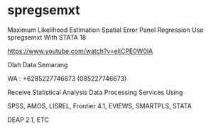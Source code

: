 # spregsemxt
Maximum Likelihood Estimation Spatial Error Panel Regression Use spregsemxt With STATA 18

https://www.youtube.com/watch?v=eliCPE0W0lA

Olah Data Semarang

WA : +6285227746673 (085227746673)

Receive Statistical Analysis Data Processing Services Using

SPSS, AMOS, LISREL, Frontier 4.1, EVIEWS, SMARTPLS, STATA

DEAP 2.1, ETC

